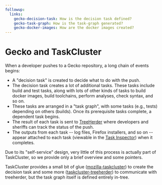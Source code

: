 ```yaml
---
followup:
  links:
    gecko-decision-task: How is the decision task defined?
    gecko-task-graph: How is the task-graph generated?
    gecko-docker-images: How are the docker images created?
---
```

# Gecko and TaskCluster

When a developer pushes to a Gecko repository, a long chain of events begins:

 * A "decision task" is created to decide what to do with the push.
 * The decision task creates a lot of additional tasks.
   These tasks include build and test tasks, along with lots of other kinds of tasks to build docker images, build toolchains, perform analyses, check syntax, and so on.
 * These tasks are arranged in a "task graph", with some tasks (e.g., tests) depending on others (builds).
   Once its prerequisite tasks complete, a dependent task begins.
 * The result of each task is sent to [TreeHerder](https://treeherder.mozilla.org) where developers and sheriffs can track the status of the push.
 * The outputs from each task -- log files, Firefox installers, and so on -- appear attached to each task (viewable in the [Task Inspector](https://tools.taskcluster.net/task-inspector/)) when it completes.

Due to its "self-service" design, very little of this process is actually part of TaskCluster, so we provide only a brief overview and some pointers.

TaskCluster provides a small bit of glue ([mozilla-taskcluster](/manual/vcs/mozilla-taskcluster)) to create the decision task and some more ([taskcluster-treeherder](/reference/core/treeherder)) to communicate with treeherder, but the task graph itself is defined entirely in-tree.
